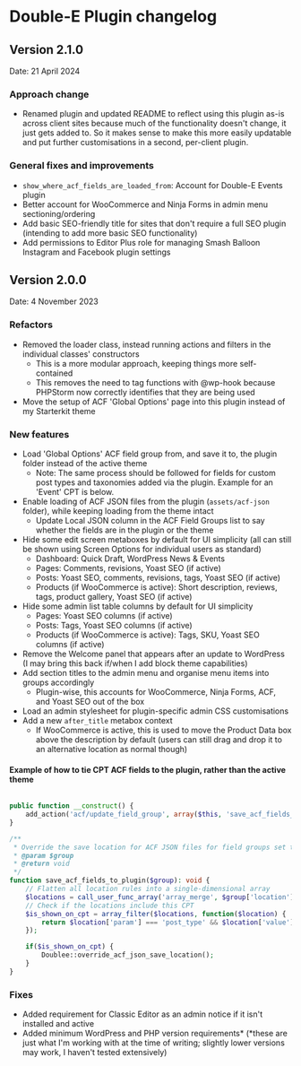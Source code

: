 # Double-E Plugin changelog

## Version 2.1.0
Date: 21 April 2024

### Approach change
- Renamed plugin and updated README to reflect using this plugin as-is across client sites because much of the functionality doesn't change, it just gets added to. So it makes sense to make this more easily updatable and put further customisations in a second, per-client plugin. 

### General fixes and improvements
- `show_where_acf_fields_are_loaded_from`: Account for Double-E Events plugin
- Better account for WooCommerce and Ninja Forms in admin menu sectioning/ordering
- Add basic SEO-friendly title for sites that don't require a full SEO plugin (intending to add more basic SEO functionality)
- Add permissions to Editor Plus role for managing Smash Balloon Instagram and Facebook plugin settings

## Version 2.0.0
Date: 4 November 2023

### Refactors
- Removed the loader class, instead running actions and filters in the individual classes' constructors
  - This is a more modular approach, keeping things more self-contained
  - This removes the need to tag functions with @wp-hook because PHPStorm now correctly identifies that they are being used
- Move the setup of ACF 'Global Options' page into this plugin instead of my Starterkit theme

### New features
- Load 'Global Options' ACF field group from, and save it to, the plugin folder instead of the active theme
  - Note: The same process should be followed for fields for custom post types and taxonomies added via the plugin. Example for an 'Event' CPT is below.
- Enable loading of ACF JSON files from the plugin (`assets/acf-json` folder), while keeping loading from the theme intact 
  - Update Local JSON column in the ACF Field Groups list to say whether the fields are in the plugin or the theme
- Hide some edit screen metaboxes by default for UI simplicity (all can still be shown using Screen Options for individual users as standard)
  - Dashboard: Quick Draft, WordPress News  & Events
  - Pages: Comments, revisions, Yoast SEO (if active)
  - Posts: Yoast SEO, comments, revisions, tags, Yoast SEO (if active)
  - Products (if WooCommerce is active): Short description, reviews, tags, product gallery, Yoast SEO (if active)
- Hide some admin list table columns by default for UI simplicity
  - Pages: Yoast SEO columns (if active)
  - Posts: Tags, Yoast SEO columns (if active)
  - Products (if WooCommerce is active): Tags, SKU, Yoast SEO columns (if active)
- Remove the Welcome panel that appears after an update to WordPress (I may bring this back if/when I add block theme capabilities)
- Add section titles to the admin menu and organise menu items into groups accordingly
  - Plugin-wise, this accounts for WooCommerce, Ninja Forms, ACF, and Yoast SEO out of the box
- Load an admin stylesheet for plugin-specific admin CSS customisations
- Add a new `after_title` metabox context
  - If WooCommerce is active, this is used to move the Product Data box above the description by default (users can still drag and drop it to an alternative location as normal though)

#### Example of how to tie CPT ACF fields to the plugin, rather than the active theme
```php

public function __construct() {
    add_action('acf/update_field_group', array($this, 'save_acf_fields_to_plugin'), 1, 1);
}

/**
 * Override the save location for ACF JSON files for field groups set to be shown on this CPT
 * @param $group
 * @return void
 */
function save_acf_fields_to_plugin($group): void {
    // Flatten all location rules into a single-dimensional array
    $locations = call_user_func_array('array_merge', $group['location']);
    // Check if the locations include this CPT
    $is_shown_on_cpt = array_filter($locations, function($location) {
        return $location['param'] === 'post_type' && $location['value'] === 'event';
    });

    if($is_shown_on_cpt) {
        Doublee::override_acf_json_save_location();
    }
}
```

### Fixes
- Added requirement for Classic Editor as an admin notice if it isn't installed and active
- Added minimum WordPress and PHP version requirements* (*these are just what I'm working with at the time of writing; slightly lower versions may work, I haven't tested extensively)

